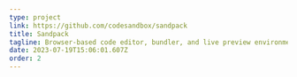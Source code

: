 ```yaml
---
type: project
link: https://github.com/codesandbox/sandpack
title: Sandpack
tagline: Browser-based code editor, bundler, and live preview environment.
date: 2023-07-19T15:06:01.607Z
order: 2
---
```

